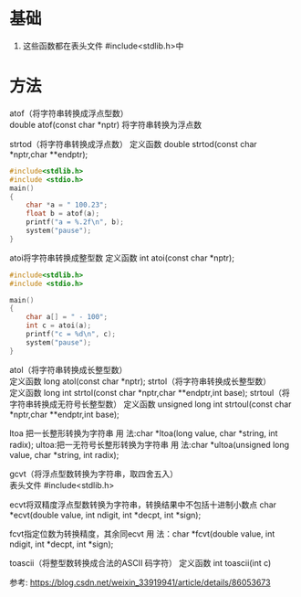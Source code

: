# 基础
1. 这些函数都在表头文件  #include<stdlib.h>中



# 方法
atof（将字符串转换成浮点型数）  
double atof(const char *nptr) 将字符串转换为浮点数

strtod（将字符串转换成浮点数） 
定义函数  double strtod(const char *nptr,char **endptr);

```c
#include<stdlib.h>
#include <stdio.h>
main()
{
	char *a = " 100.23";
	float b = atof(a);
	printf("a = %.2f\n", b);
	system("pause");
}
```

atoi将字符串转换成整型数
定义函数  int atoi(const char *nptr);

```c
#include<stdlib.h>
#include <stdio.h>

main()
{
	char a[] = " - 100";
	int c = atoi(a);
	printf("c = %d\n", c);
	system("pause");
}
```

atol（将字符串转换成长整型数）  
定义函数  long atol(const char *nptr);
strtol（将字符串转换成长整型数）  
定义函数  long int strtol(const char *nptr,char **endptr,int base);
strtoul（将字符串转换成无符号长整型数）
定义函数  unsigned long int strtoul(const char *nptr,char **endptr,int base);


ltoa 把一长整形转换为字符串
用 法:char *ltoa(long value, char *string, int radix);
ultoa:把一无符号长整形转换为字符串
用 法:char *ultoa(unsigned long value, char *string, int radix);

gcvt（将浮点型数转换为字符串，取四舍五入）  
表头文件  #include<stdlib.h>

ecvt将双精度浮点型数转换为字符串，转换结果中不包括十进制小数点
char *ecvt(double value, int ndigit, int *decpt, int *sign);

fcvt指定位数为转换精度，其余同ecvt
用 法：char *fcvt(double value, int ndigit, int *decpt, int *sign);







toascii（将整型数转换成合法的ASCII 码字符）
定义函数  int toascii(int c)

参考:
https://blog.csdn.net/weixin_33919941/article/details/86053673
